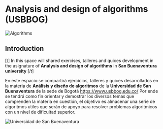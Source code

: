 # Analysis and design of algorithms (USBBOG)

![Algorithms](https://lh3.googleusercontent.com/proxy/eK_2YEL9JsWrbTm1nOSDI-lUE9Z1dmhpgV0VMWK1OKlO618gDcj1rjK8rkmPlUGfn7xhzzR2VpgSmgKpZHN9otc7KRk7wBT8kMMP3yuFRaug4B6pPRBsBsl3zupaHg)

## Introduction
[t]
In this space will shared exercises, talleres and quices development in the asignature of **Analysis and design of algorithms** in **San Buenaventura university** 
[/t]

En este espacio se compartirá ejercicios, talleres y quices desarrollados en la materia de **Análisis y diseño de algoritmos** de la **Universidad de San Buenaventura** de la sede de Bogotá <https://www.usbbog.edu.co/> Por ende se tendrá como fin orientar y demostrar los diversos temas que comprenden la materia en cuestión, el objetivo es almacenar una serie de algoritmos utiles que serán de apoyo para resolver problemas algoritmicos con un nivel de dificultad superior.

![Universidad de San Buenaventura](https://lh3.googleusercontent.com/proxy/FZJWDq4JtggMzB7XdUiBil60dmo6EMZNga8WjlsYQFv2irxCY9xaaa-1yUthv_iV00Bo_oIH-1e-pZat)







